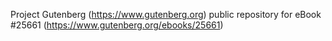 Project Gutenberg (https://www.gutenberg.org) public repository for eBook #25661 (https://www.gutenberg.org/ebooks/25661)
